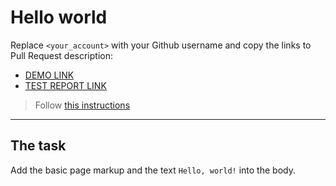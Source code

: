 # Hello world
Replace `<your_account>` with your Github username and copy the links to Pull Request description:
- [DEMO LINK](https://YevhenVolkovnytskyi.github.io/layout_hello-world/)
- [TEST REPORT LINK](https://YevhenVolkovnytskyi.github.io/layout_hello-world/report/html_report/)

> Follow [this instructions](https://mate-academy.github.io/layout_task-guideline/#how-to-solve-the-layout-tasks-on-github)
___

## The task
Add the basic page markup and the text `Hello, world!` into the body.
